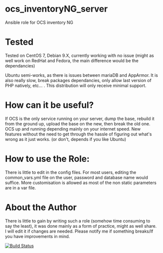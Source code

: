 # ocs_inventoryNG_server
Ansible role for OCS inventory NG

# Tested

Tested on CentOS 7, Debian 9.X, currently working with no issue (might as well work on RedHat and Fedora, the main difference would be the dependancies)


Ubuntu semi-works, as there is issues between mariaDB and AppArmor.
It is also really slow, break packages dependancies, only allow last version of PHP natively, etc... . This distribution will only receive minimal support.

# How can it be useful?

If OCS is the only service running on your server, dump the base, rebuild it from the ground up, upload the base on the new, then break the old one. OCS up and running depending mainly on your internet speed. New features without the need to get through the hassle of figuring out what's wrong as it just works. (or don't, depends if you like Ubuntu)

# How to use the Role:

There is little to edit in the config files. For most users, editing the common_vars.yml file on the user, password and database name would suffice. More customisation is allowed as most of the non static parameters are in a var file.

# About the Author

There is little to gain by writing such a role (somehow time consuming to say the least), it was done mainly as a form of practice, might as well share. I will edit it if changes are needed. Please notify me if something breaks/If you have improvements in mind.

[![Build Status](https://travis-ci.org/aubinmora/ansible-apache.svg?branch=master)](https://travis-ci.org/username/ansible-apache)
